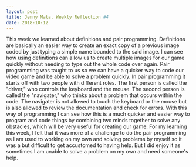 ```yaml
---
layout: post
title: Jenny Mata, Weekly Reflection #4
date: 2018-10-12
---
```


This week we learned about definitions and pair programming. Definitions are basically an easier way to create an exact copy of a previous
image coded by just typing a simple name bounded to the said image. I can see how using definitions can allow us to create multiple images 
for our game quickly without needing to type out the whole code over again. Pair programming was taught to us so we can have a quicker way
to code our video game and be able to solve a problem quickly. In pair programming it starts off with two people with different roles. The first person is called the "driver," who controls the keyboard and the mouse. The second person is called the "navigater," who thinks about
a problem that occurs within the code. The navigater is not allowed to touch the keyboard or the mouse but is also allowed to review the
documentation and check for errors. With this way of programming I can see how this is a much quicker and easier way to program and code 
things by combining two minds together to solve any obstacles, which will be very useful for creating our game. For my learning this week, 
I felt that it was more of a challenge to do the pair programming as I am used to working on my own and solving problems by myself so it 
was a but difficult to get accustomed to having help. But I did enjoy it as sometimes I am unable to solve a problem on my own and need
someone's help.
